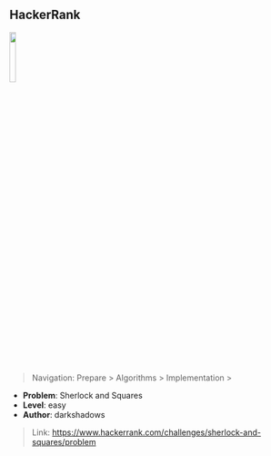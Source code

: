 ## HackerRank
<img src="https://upload.wikimedia.org/wikipedia/commons/4/40/HackerRank_Icon-1000px.png" width="15%"></img>

> Navigation: Prepare > Algorithms > Implementation >

- **Problem**: Sherlock and Squares
- **Level**: easy
- **Author**: darkshadows


> Link: https://www.hackerrank.com/challenges/sherlock-and-squares/problem